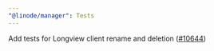 ```yaml
---
"@linode/manager": Tests
---
```


Add tests for Longview client rename and deletion ([#10644](https://github.com/linode/manager/pull/10644))
